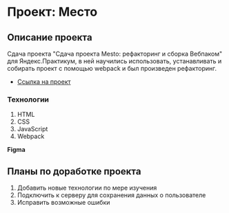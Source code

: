 # Проект: Место
## Описание проекта
Сдача проекта "Сдача проекта Mesto: рефакторинг и сборка Вебпаком" для Яндекс.Практикум, в ней научились использовать, устанавливать и собирать проект с помощью webpack и был произведен рефакторинг.
* [Ссылка на проект](https://shinoinochi.github.io/mesto/)
### Технологии

1. HTML
2. CSS
3. JavaScript
4. Webpack

**Figma**


## Планы по доработке проекта

1. Добавить новые технологии по мере изучения
2. Подключить к серверу для сохранения данных о пользователе
3. Исправить возможные ошибки
